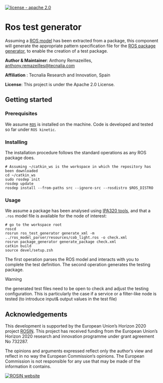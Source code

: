 [![license - apache 2.0](https://img.shields.io/:license-Apache%202.0-blue.svg)](https://opensource.org/licenses/Apache-2.0)

# Ros test generator

Assuming a [ROS model][ros_model] has been extracted from a package, this component will generate the appropriate pattern specification file for the [ROS package generator][ros_pkg_gen], to enable the creation of a test package.

[ros_model]: https://github.com/ipa320/ros-model
[ros_pkg_gen]: https://github.com/tecnalia-advancedmanufacturing-robotics/ros_pkg_gen

**Author & Maintainer**: Anthony Remazeilles, anthony.remazeilles@tecnalia.com

**Affiliation** : Tecnalia Research and Innovation, Spain

**License**: This project is under the Apache 2.0 License.

## Getting started

### Prerequisites

We assume [`ROS`][ros] is installed on the machine.
Code is developed and tested so far under `ROS kinetic`.

[ros]: http://www.ros.org/

### Installing

The installation procedure follows the standard operations as any ROS package does.

```shell
# Assuming ~/catkin_ws is the workspace in which the repository has been downloaded
cd ~/catkin_ws
sudo rosdep init
rosdep update
rosdep install --from-paths src --ignore-src --rosdistro $ROS_DISTRO
```

### Usage

We assume a package has been analysed using [IPA320 tools][ros_model], and that a `.ros` model file is available for the node of interest:

```shell
# go to the workspace root
roscd
rosrun ros_test_generator generate_xml -m ../ros_model_parser/resources/cob_light.ros -o check.xml
rosrun package_generator generate_package check.xml
catkin build
source devel/setup.zsh
```

The first operation parses the ROS model and interacts with you to complete the test definition.
The second operation generates the testing package.

> [!WARNING]
> the generated test files need to be open to check and adjust the testing configuration.
> This is particularly the case if a service or a filter-like node is tested (to introduce input& output values in the test file)

## Acknowledgements

This development is supported by the European Union’s Horizon 2020 project [ROSIN][rosin_website].
This project has received funding from the European Union’s Horizon 2020 research and innovation programme under
grant agreement No 732287.

The opinions and arguments expressed reflect only the author‘s view and reflect in no way the European Commission‘s opinions.
The European Commission is not responsible for any use that may be made of the information it contains.

[![ROSIN website][rosin_logo]][rosin_website]

[rosin_logo]: http://rosin-project.eu/wp-content/uploads/2017/03/Logo_ROSIN_CMYK-Website.png
[rosin_website]: http://rosin-project.eu/ "Go to website"
